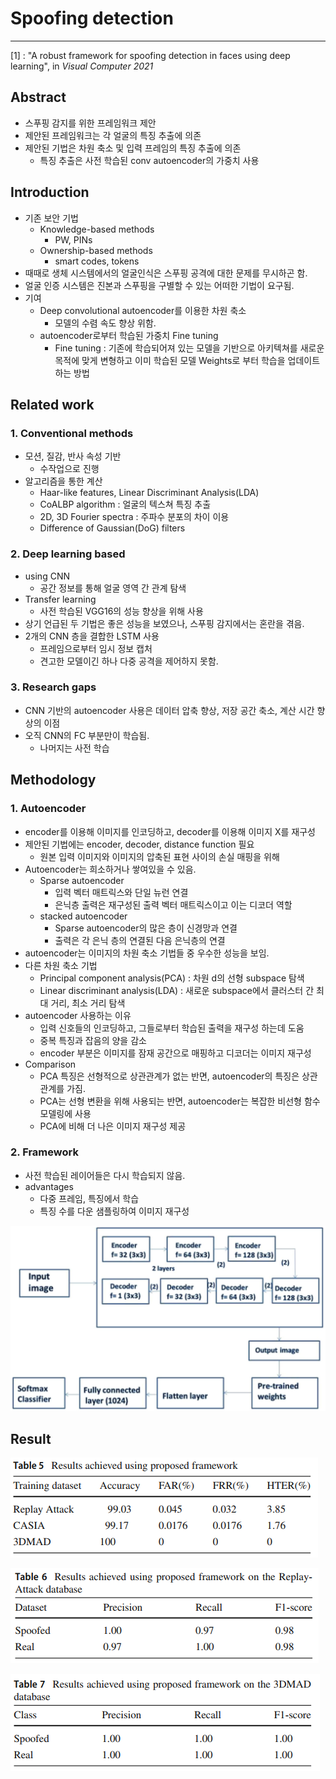 # **Spoofing detection**

<hr>

[1] : "A robust framework for spoofing detection in faces using deep learning", in *Visual Computer 2021*



## Abstract

- 스푸핑 감지를 위한 프레임워크 제안
- 제안된 프레임워크는 각 얼굴의 특징 추출에 의존
- 제안된 기법은 차원 축소 및 입력 프레임의 특징 추출에 의존
  - 특징 추출은 사전 학습된 conv autoencoder의 가중치 사용



## Introduction

- 기존 보안 기법
  - Knowledge-based methods
    - PW, PINs
  - Ownership-based methods
    - smart codes, tokens
- 때때로 생체 시스템에서의 얼굴인식은 스푸핑 공격에 대한 문제를 무시하곤 함.
- 얼굴 인증 시스템은 진본과 스푸핑을 구별할 수 있는 어떠한 기법이 요구됨.
- 기여
  - Deep convolutional autoencoder를 이용한 차원 축소
    - 모델의 수렴 속도 향상 위함.
  - autoencoder로부터 학습된 가중치 Fine tuning
    - Fine tuning : 기존에 학습되어져 있는 모델을 기반으로 아키텍쳐를 새로운 목적에 맞게 변형하고 이미 학습된 모델 Weights로 부터 학습을 업데이트하는 방법



## Related work

### 1. Conventional methods

- 모션, 질감, 반사 속성 기반
  - 수작업으로 진행
- 알고리즘을 통한 계산
  - Haar-like features, Linear Discriminant Analysis(LDA)
  - CoALBP algorithm : 얼굴의 텍스쳐 특징 추출
  - 2D, 3D Fourier spectra : 주파수 분포의 차이 이용
  - Difference of Gaussian(DoG) filters

### 2. Deep learning based

- using CNN
  - 공간 정보를 통해 얼굴 영역 간 관계 탐색
- Transfer learning
  - 사전 학습된 VGG16의 성능 향상을 위해 사용
- 상기 언급된 두 기법은 좋은 성능을 보였으나, 스푸핑 감지에서는 혼란을 겪음.
- 2개의 CNN 층을 결합한 LSTM 사용
  - 프레임으로부터 임시 정보 캡처
  - 견고한 모델이긴 하나 다중 공격을 제어하지 못함.

### 3. Research gaps

- CNN 기반의 autoencoder 사용은 데이터 압축 향상, 저장 공간 축소, 계산 시간 향상의 이점
- 오직 CNN의 FC 부분만이 학습됨.
  - 나머지는 사전 학습



## Methodology

### 1. Autoencoder

- encoder를 이용해 이미지를 인코딩하고, decoder를 이용해 이미지 X를 재구성
- 제안된 기법에는 encoder, decoder, distance function 필요
  - 원본 입력 이미지와 이미지의 압축된 표현 사이의 손실 매핑을 위해
- Autoencoder는 희소하거나 쌓여있을 수 있음.
  - Sparse autoencoder
    - 입력 벡터 매트릭스와 단일 뉴런 연결
    - 은닉층 출력은 재구성된 출력 벡터 매트릭스이고 이는 디코더 역할
  - stacked autoencoder
    - Sparse autoencoder의 많은 층이 신경망과 연결
    - 출력은 각 은닉 층의 연결된 다음 은닉층의 연결
- autoencoder는 이미지의 차원 축소 기법들 중 우수한 성능을 보임.
- 다른 차원 축소 기법
  - Principal component analysis(PCA) : 차원 d의 선형 subspace 탐색
  - Linear discriminant analysis(LDA) : 새로운 subspace에서 클러스터 간 최대 거리, 최소 거리 탐색
- autoencoder 사용하는 이유
  - 입력 신호들의 인코딩하고, 그들로부터 학습된 출력을 재구성 하는데 도움
  - 중복 특징과 잡음의 양을 감소
  - encoder 부분은 이미지를 잠재 공간으로 매핑하고 디코더는 이미지 재구성
- Comparison
  - PCA 특징은 선형적으로 상관관계가 없는 반면, autoencoder의 특징은 상관관계를 가짐.
  - PCA는 선형 변환을 위해 사용되는 반면, autoencoder는 복잡한 비선형 함수 모델링에 사용
  - PCA에 비해 더 나은 이미지 재구성 제공

### 2. Framework

- 사전 학습된 레이어들은 다시 학습되지 않음.
- advantages
  - 다중 프레임, 특징에서 학습
  - 특징 수를 다운 샘플링하여 이미지 재구성

![2](Fig/2.PNG)



## Result

![Table 5](Table/5.PNG)

![Table 6](Table/6.PNG)

![Table 7](Table/7.PNG)

